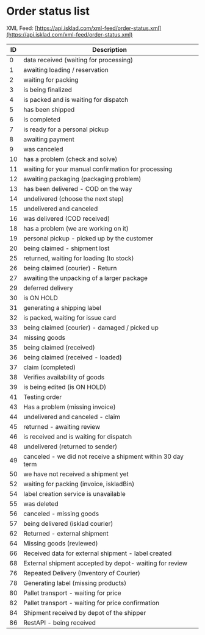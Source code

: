 # Order status list

XML Feed: [https://api.isklad.com/xml-feed/order-status.xml](https://api.isklad.com/xml-feed/order-status.xml)

| ID  | Description                                                 |
|-----|-------------------------------------------------------------|
| 0   | data received (waiting for processing)                      |
| 1   | awaiting loading / reservation                              |
| 2   | waiting for packing                                         |
| 3   | is being finalized                                          |
| 4   | is packed and is waiting for dispatch                       |
| 5   | has been shipped                                            |
| 6   | is completed                                                |
| 7   | is ready for a personal pickup                              |
| 8   | awaiting payment                                            |
| 9   | was canceled                                                |
| 10  | has a problem (check and solve)                             |
| 11  | waiting for your manual confirmation for processing         |
| 12  | awaiting packaging (packaging problem)                      |
| 13  | has been delivered - COD on the way                         |
| 14  | undelivered (choose the next step)                          |
| 15  | undelivered and canceled                                    |
| 16  | was delivered (COD received)                                |
| 18  | has a problem (we are working on it)                        |
| 19  | personal pickup - picked up by the customer                 |
| 20  | being claimed - shipment lost                               |
| 25  | returned, waiting for loading (to stock)                    |
| 26  | being claimed (courier) - Return                            |
| 27  | awaiting the unpacking of a larger package                  |
| 29  | deferred delivery                                           |
| 30  | is ON HOLD                                                  |
| 31  | generating a shipping label                                 |
| 32  | is packed, waiting for issue card                           |
| 33  | being claimed (courier) - damaged / picked up               |
| 34  | missing goods                                               |
| 35  | being claimed (received)                                    |
| 36  | being claimed (received - loaded)                           |
| 37  | claim (completed)                                           |
| 38  | Verifies availability of goods                              |
| 39  | is being edited (is ON HOLD)                                |
| 41  | Testing order                                               |
| 43  | Has a problem (missing invoice)                             |
| 44  | undelivered and canceled - claim                            |
| 45  | returned - awaiting review                                  |
| 46  | is received and is waiting for dispatch                     |
| 48  | undelivered (returned to sender)                            |
| 49  | canceled - we did not receive a shipment within 30 day term |
| 50  | we have not received a shipment yet                         |
| 52  | waiting for packing (invoice, iskladBin)                    |
| 54  | label creation service is unavailable                       |
| 55  | was deleted                                                 |
| 56  | canceled - missing goods                                    |
| 57  | being delivered (isklad courier)                            |
| 62  | Returned - external shipment                                |
| 64  | Missing goods (reviewed)                                    |
| 66  | Received data for external shipment - label created         |
| 68  | External shipment accepted by depot- waiting for review     |
| 76  | Repeated Delivery (Inventory of Courier)                    |
| 78  | Generating label (missing products)                         |
| 80  | Pallet transport - waiting for price                        |
| 82  | Pallet transport - waiting for price confirmation           |
| 84  | Shipment received by depot of the shipper                   |
| 86  | RestAPI - being received                                    |